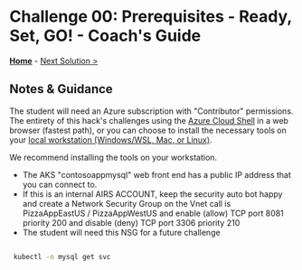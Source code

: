 # Challenge 00: Prerequisites - Ready, Set, GO! - Coach's Guide 

**[Home](./README.md)** - [Next Solution >](./Solution-01.md)

## Notes & Guidance

The student will need an Azure subscription with "Contributor" permissions.  
The entirety of this hack's challenges using the [Azure Cloud Shell](#work-from-azure-cloud-shell) in a web browser (fastest path), or you can choose to install the necessary tools on your [local workstation (Windows/WSL, Mac, or Linux)](#work-from-local-workstation).
 
We recommend installing the tools on your workstation. 
  
- The AKS "contosoappmysql" web front end has a public IP address that you can connect to. 
- If this is an internal AIRS ACCOUNT, keep the security auto bot happy and create a Network Security Group on the Vnet call is PizzaAppEastUS / PizzaAppWestUS and enable (allow) TCP port 8081 priority 200 and disable (deny) TCP port 3306 priority 210
- The student will need this NSG for a future challenge
 
```bash

 kubectl -n mysql get svc

```
